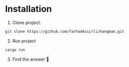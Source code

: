 # Installation

1. Clone project.
```bash
git clone https://github.com/farhadmisirli/hangman.git
```

2. Run project
```bash
cargo run
```

3. Find the answer 🙂